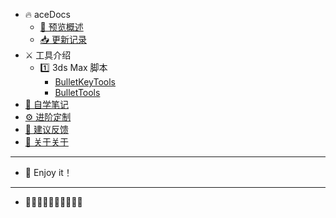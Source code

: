 <!--
 * @Description: 
 * @Author: Bullet.S
 * @Date: 2019-12-19 10:44:07
 * @LastEditors  : Bullet.S
 * @LastEditTime : 2019-12-20 14:14:59
 * @Email: animator.bullet@foxmail.com
 -->
- 🔥 aceDocs
    - [🌈 预览概述](Home.md)
    - [📥 更新记录](Update.md)
- ⚔️ 工具介绍
    - 1️⃣ 3ds Max 脚本
        - [BulletKeyTools](tools/BulletKeyTools.md)
        - [BulletTools](tools/BulletTools.md)
- [🔖 自学笔记](Note.md)
- [⚙️ 进阶定制](Set.md)
- [💭 建议反馈](Issues.md)
- [💊 关于关于](About.md)

---
- 🎉 Enjoy it！
---
- 💠💠💠💠💠💠💠💠💠💠